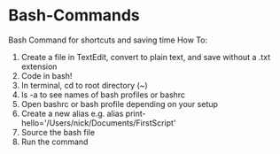 # Bash-Commands
Bash Command for shortcuts and saving time
How To:
1. Create a file in TextEdit, convert to plain text, and save without a .txt extension
2. Code in bash!
3. In terminal, cd to root directory (~)
4. ls -a to see names of bash profiles or bashrc
5. Open bashrc or bash profile depending on your setup
6. Create a new alias e.g. alias print-hello='/Users/nick/Documents/FirstScript'
7. Source the bash file
8. Run the command
